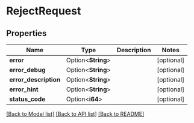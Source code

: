 # RejectRequest

## Properties

Name | Type | Description | Notes
------------ | ------------- | ------------- | -------------
**error** | Option<**String**> |  | [optional]
**error_debug** | Option<**String**> |  | [optional]
**error_description** | Option<**String**> |  | [optional]
**error_hint** | Option<**String**> |  | [optional]
**status_code** | Option<**i64**> |  | [optional]

[[Back to Model list]](../README.md#documentation-for-models) [[Back to API list]](../README.md#documentation-for-api-endpoints) [[Back to README]](../README.md)


